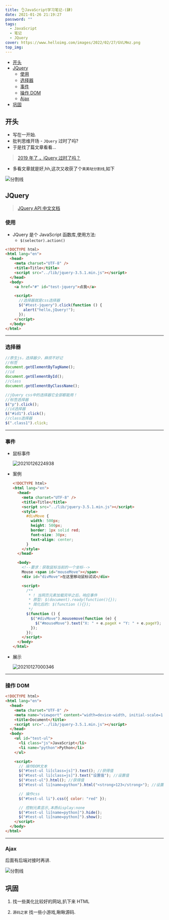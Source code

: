 ```yaml
---
title: 👌JavaScript学习笔记-(肆)
date: 2021-01-26 21:19:27
password: ""
tags:
  - JavaScript
  - 笔记
  - JQuery
cover: https://www.helloimg.com/images/2022/02/27/GVLMmz.png
top_img:
---
```


<!--
 * @?: *********************************************************************
 * @Author: Weidows
 * @Date: 2021-01-26 21:19:27
 * @LastEditors: Weidows
 * @LastEditTime: 2021-02-13 17:23:10
 * @FilePath: \Weidowsd:\Game\Github\Blog-private\source\_posts\Web\JavaScript\study-4.md
 * @Description:
 * @!: *********************************************************************
-->

- [开头](#开头)
- [JQuery](#jquery)
  - [使用](#使用)
  - [选择器](#选择器)
  - [事件](#事件)
  - [操作 DOM](#操作-dom)
  - [Ajax](#ajax)
- [巩固](#巩固)

## 开头

- 写在一开始.
- 批判思维开场 - `JQuery` 过时了吗?
- 于是找了篇文章看看...

> [2019 年了 ，jQuery 过时了吗？](https://blog.csdn.net/wojiushiwo945you/article/details/90719714)

- 多看文章就是好,hh,这次又收获了个`美美哒分割线`,如下

<a>![分割线](https://cdn.jsdelivr.net/gh/Weidows/Images/img/divider.png)</a>

## JQuery

> [JQuery API 中文文档](https://jquery.cuishifeng.cn/)

### 使用

- JQuery 是个 JavaScript 函数库,使用方法:
  - `$(selector).action()`

```html
<!DOCTYPE html>
<html lang="en">
  <head>
    <meta charset="UTF-8" />
    <title>Title</title>
    <script src="../lib/jquery-3.5.1.min.js"></script>
  </head>
  <body>
    <a href="#" id="test-jquery">点我</a>

    <script>
      //选择器就是css选择器
      $("#test-jquery").click(function () {
        alert("hello,jQuery!");
      });
    </script>
  </body>
</html>
```

---

### 选择器

```js
//原生js，选择器少，麻烦不好记
//标签
document.getElementByTagName();
//id
document.getElementById();
//class
document.getElementByClassName();

//jQuery css中的选择器它全部都能用！
//标签选择器
$("p").click();
//id选择器
$("#id1").click();
//class选择器
$(".class1").click;
```

---

### 事件

- 鼠标事件

  <img src="https://www.helloimg.com/images/2022/02/27/GV4FsK.png" alt="20210126224938" />

- 案例

  ```HTML
  <!DOCTYPE html>
  <html lang="en">
    <head>
      <meta charset="UTF-8" />
      <title>Title</title>
      <script src="../lib/jquery-3.5.1.min.js"></script>
      <style>
        #divMove {
          width: 500px;
          height: 500px;
          border: 1px solid red;
          font-size: 30px;
          text-align: center;
        }
      </style>
    </head>

    <body>
      <!--要求：获取鼠标当前的一个坐标-->
      Mouse <span id="mouseMove"></span>
      <div id="divMove">在这里移动鼠标试试</div>

      <script>
        /**
         * ! 当网页元素加载完毕之后，响应事件
         * 原型: $(document).ready(function(){});
         * 简化后的: $(function (){});
         */
        $(function () {
          $("#divMove").mousemove(function (e) {
            $("#mouseMove").text("X: " + e.pageX + "Y: " + e.pageY);
          });
        });
      </script>
    </body>
  </html>
  ```

- 展示

  <img src="https://www.helloimg.com/images/2022/02/27/GViWIh.png" alt="20210127000346" />

---

### 操作 DOM

```html
<!DOCTYPE html>
<html lang="en">
  <head>
    <meta charset="UTF-8" />
    <meta name="viewport" content="width=device-width, initial-scale=1.0" />
    <title>Document</title>
    <script src="../lib/jquery-3.5.1.min.js"></script>
  </head>
  <body>
    <ul id="test-ul">
      <li class="js">JavaScript</li>
      <li name="python">Python</li>
    </ul>

    <script>
      // 操作DOM文本
      $("#test-ul li[class=js]").text(); //获得值
      $("#test-ul li[class=js]").text("设置值"); //设置值
      $("#test-ul").html(); //获得值
      $("#test-ul li[name=python").html("<strong>123</strong>"); //设置值

      // 操作css
      $("#test-ul li").css({ color: "red" });

      // 控制元素显示,本质display:none
      $("#test-ul li[name=python]").hide();
      $("#test-ul li[name=python]").show();
    </script>
  </body>
</html>
```

---

### Ajax

后面有后端对接时再讲.

<a>![分割线](https://cdn.jsdelivr.net/gh/Weidows/Images/img/divider.png)</a>

## 巩固

1. 找一些美化比较好的网站,扒下来 HTML

2. `源码之家` 找一些小游戏,瞅瞅源码.

